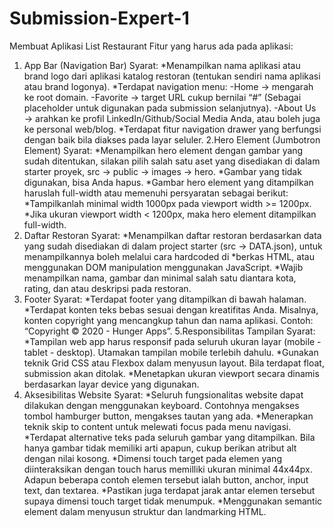 # Submission-Expert-1
Membuat Aplikasi List Restaurant 
Fitur yang harus ada pada aplikasi: 

1. App Bar (Navigation Bar)
Syarat:
*Menampilkan nama aplikasi atau brand logo dari aplikasi katalog restoran (tentukan sendiri nama aplikasi atau brand logonya).
*Terdapat navigation menu:
-Home → mengarah ke root domain.
-Favorite → target URL cukup bernilai “#” (Sebagai placeholder untuk digunakan pada submission selanjutnya).
-About Us → arahkan ke profil LinkedIn/Github/Social Media Anda, atau boleh juga ke personal web/blog.
*Terdapat fitur navigation drawer yang berfungsi dengan baik bila diakses pada layar seluler.
2.Hero Element (Jumbotron Element)
Syarat:
*Menampilkan hero element dengan gambar yang sudah ditentukan, silakan pilih salah satu aset yang disediakan di dalam starter proyek, src → public → images → hero. *Gambar yang tidak digunakan, bisa Anda hapus.
*Gambar hero element yang ditampilkan haruslah full-width atau memenuhi persyaratan sebagai berikut: 
*Tampilkanlah minimal width 1000px pada  viewport width >= 1200px.
*Jika ukuran viewport width < 1200px, maka hero element ditampilkan full-width.
3. Daftar Restoran
Syarat:
*Menampilkan daftar restoran berdasarkan data yang sudah disediakan di dalam project starter (src → DATA.json), untuk menampilkannya boleh melalui cara hardcoded di *berkas HTML, atau menggunakan DOM manipulation menggunakan JavaScript.
*Wajib menampilkan nama, gambar dan minimal salah satu diantara kota, rating, dan atau deskripsi pada restoran.
4. Footer
Syarat:
*Terdapat footer yang ditampilkan di bawah halaman.
*Terdapat konten teks bebas sesuai dengan kreatifitas Anda. Misalnya, konten copyright yang mencangkup tahun dan nama aplikasi. Contoh: “Copyright © 2020 - Hunger Apps”.
5.Responsibilitas Tampilan
Syarat:
*Tampilan web app harus responsif pada seluruh ukuran layar (mobile - tablet - desktop). Utamakan tampilan mobile terlebih dahulu.
*Gunakan teknik Grid CSS atau Flexbox dalam menyusun layout. Bila terdapat float, submission akan ditolak.
*Menetapkan ukuran viewport secara dinamis berdasarkan layar device yang digunakan.
6. Aksesibilitas Website
Syarat:
*Seluruh fungsionalitas website dapat dilakukan dengan menggunakan keyboard. Contohnya mengakses tombol hamburger button, mengakses tautan yang ada.
*Menerapkan teknik skip to content untuk melewati focus pada menu navigasi.
*Terdapat alternative teks pada seluruh gambar yang ditampilkan. Bila hanya gambar tidak memiliki arti apapun, cukup berikan atribut alt dengan nilai kosong. 
*Dimensi touch target pada elemen yang diinteraksikan dengan touch harus memilliki ukuran minimal 44x44px. Adapun beberapa contoh elemen tersebut ialah button, anchor, input text, dan textarea.
*Pastikan juga terdapat jarak antar elemen tersebut supaya dimensi touch target tidak menumpuk.
*Menggunakan semantic element dalam menyusun struktur dan landmarking HTML.
